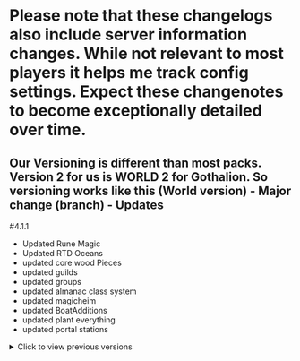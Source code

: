 # Please note that these changelogs also include server information changes. While not relevant to most players it helps me track config settings. Expect these changenotes to become exceptionally detailed over time.
## Our Versioning is different than most packs. Version 2 for us is WORLD 2 for Gothalion. So versioning works like this (World version) - Major change (branch) - Updates

#4.1.1
- Updated Rune Magic
- Updated RTD Oceans
- updated core wood Pieces
- updated guilds 
- updated groups
- updated almanac class system
- updated magicheim
- updated BoatAdditions
- updated plant everything
- updated portal stations

<details>
<summary>Click to view previous versions</summary>

# 4.1.0
- Updated Mining caves
- updated CLLC for new valheim Versioning
- updated multiplayer tweaks
- updated almanacclasssytems
- updated better Continents
- updated clay buildpieces 
- updated JVL
- added marketstalls
- added portal stations
- added herbalist for early game mechanics. According to the modder themselves this should stack with certain professions. likely needs balance
- Added better cartography back. With dozens of changes and fixes this should now be the default for the Modpack
- removed NoMapCartography Table mod. No longer needed with bettercartography table
 

## Greylist 4.0.9
- parity with whitelist main list Versioning
- updated chatter
- added PinnaclePinPerformance mod
- removed asocial cartography
- added shortcuts by comfymod
- 
- changed both greylist and whitelist manifests to pair naming conventions together. e.g. all azumatt mods are grouped, all smoothbrain etc.

# 4.0.9 update
- removed no map printer
- Updated Southsil Armor
- Updated FineWoodBuildPieces
- Updated FinewoodFurniture
- Updated GlassPieces
- Updated CorewoodPieces
- Updated wackymmo
- Updated WorldAdvancementProgress
- Updated LocationReset
- Updated Jotunn 
- Updated AlmanacClassSystem
- Updated Almanac
- Updated OdinsKingdom
- Updated BoatAdditions
- Updated betterwards
- Updated ConfigurationManager
- Updated AntiCheat
- Updated PlantEverything

## GREYLIST
- updated fast link

# 4.0.7 changes
- removed network because LMAO
- added better networking back
- removed wardislove
- added betterwards back
- removed dungeon splitter because apparently modders cant make things compatible with each other
- added seasonality for some diversity of content
- added no map printer. Synced server side configs to make it so only explorers can read from the cartopgraphy table now

### GREYLIST
- added asocial cartography

# 4.0.5 changes
- updated Almanac
- updated jotunn
- updated almanac classes
- synced more configs 

# 4.0.4 changes
- removed RTD & Therzies Mods Completely Excluding Oceans. Optimizing test times over content atm.
- tweaked Configs again.

# 4.0.3 changes
- synced configs
- removed ashlands and deep north content from therzies

# 4.0.1 changes
- updated RTD monsters
- updated Almanac Classes
- added network
- added betterzeelog
- added network
- added compass mod
- added death pin mod for compass mod

## GREYLIST
- updated aaa crafting

## Server Owners & Solo Players Do not update to 4.0 if you're currently playing on map 3.
## Version 4.0 Focuses on PVP and testing other mods. 
# 4.0.0 Changes
- removed better networking
- removed better Wards
- removed cookiemilk buildpieces
- removed valheim Legends
- removed demigods
- removed halloween pieces
- removed bentog's missing Pieces
- removed asocial cartography
- updated RTD OCeans
- updated RTD monsters
- updated RTD Biomes
- updated world advancement progression
- updated almanac 
- added wardislove
- added magicheim
- added itemdrawers
- added better cartography table
- added guilds Mod
- added odins kingdom mod 
- added odins undercroft
- added no map cartography table
- added alamanac classes 
- added dungeon splitter (should help with dungeon performance) 
- added max dungeons rooms
- added rune magic


## 3.3.1
- updated epic loot
- updated RTD OCeans

## 3.3.0
- updated rtd biomes
- updated cookies build Pieces
- updated rtd monsters
- updated rtd Oceans
- updated almanac 
- changed server side configs 
- adjusted some loot drops via epic loot
- added duplicate backend loggers that read from clients which is now necessary due to cheating on the server
- added player activity mod. ^ part of the loggers now required to play on the public server. Server owners can safely disable this if they're playing with users they trust

### GREYLIST
- added chatter back
- added item compare
- added AAA crafting
- added searchable buildmenu


## 3.2.3
- updated missing configs i keep forgetting lol

## 3.2.2
### Whitelist/server changes
- removed a chance for the twin prefix from CLLC was causing issues with achievements
- removed food duration multiplier as it devauled the cooking profession and overall player economy
- removed area repair
- adjusted some legendaries enchant rates. E.G. Durability enchant
- updated jotunn
- updated wackymmo 
- updated cookie buildpieces
- updated rtd biomes Which fixes a bug being found by my server with the cultivator

### GREYLIST
- updated auto store
- added comfy gizmo


## 3.2.1
- added gravelock

## 3.2.0
- updated RTD Biomes to ensure server stability with new performance tweaks from soloredis
- updated RTD monsters
- Added RTD Oceans
- updated JV Library
- added KG's No server crash which should help prevent crashin from error spam. Mod may not be needed on smaller servers
- added hardcore equipment. This change increases viability of blacksmithing as a profession
- made tweaks to swimming and sailing skills overall. Swimming speed has been reduced to 2.5 speed at 100 skill and sailing has been balanced a bit more
- updated cookies build pieces
- updated recycle and reclaim
- added and changed the durability enchant
- indestructible is now only on legendary items
- increased durability has a range of 1 and a 0.2% chance to roll
- indestructible now has a 0.1% chance to roll

## 3.1.1
- added missing configs and changes

## 3.1.0
- updated almanac to 3.2.0
- updated norse demigods to 1.0.6
- updated recycle and reclaim
- updated wackymmo
- balanced some southsil armors that were available to early in the game progression
- updated RTD as the mods were rerelesed with new updates and polish

## 3.0.6
## Soloredis has depreceated RTD, DO NOT REMOVE THESE MODS.
- added discord connector to the server
- updated almanac (seriously love this mod man)
- removed upgrade world
- removed server dev commands
- updated norse demigods
- updated better Continents
- updated pathside assistance
- updated clay build Pieces
- updated server configs and thus cleaned up client side configs.
- adjusted spawns, challenges and added various mod watch tools to the backend of the server as we prepare for opening the server to the public.
- updated cookies buildpieces to now be in the regular hammer drawing parity towards the rest of the build Pieces
- added wield equipment while swimming mod as QOL

## 3.0.5
- updated Almanac
- updated azu Extended
- updated Warfare
- updated warfare fire and Ice
- updated monstrum deep north
- updated armory
- updated monstrum
- updated monstrum Ashlands
- updated Jotunn
- updated mining caves
- updated BuildPieces
- updated KG marketplace
- updated dynamic storage piles
- updated meadingful icons
- updated fine wood build pieces
- updated clay build Pieces
- updated fine wood furniture.
- updated some minor patches to epic loot
- balanced pumpkin drops
- made a few suggestions to mod authors like blaxxun about configurability and overall professions skill loss
- made attempts at balance passes around professions with server input. 
high value professions will gain slower than others and now lose faster than others. this follows the trend for most professions
this should prevent any explosive growth with overall gain, making some skills much more rewarding over time rather than the ability to hit level 100 in only bronze
- ATTEMPTED merging an old southsil patch. May or may not work with epic loot. Likely needs a rewrite.
- ADDED hugos armory because he is a big fucking nerd and i love him
- added various Majestic patches for various armors and weapons throughout the mod. Made minor tweaks

##3.0.4
* Removed judes equipment
* Removed Blacksmith tools by goldenjude
* still no mod updates

## 3.0.3
* no Updates
* added blacksmithing


## 3.0.2
* Updated more mods to ensure parity of feaatures and support

## 3.0.1
* updated Almanac
* updated cookiemilks build mod.
* added blacksmith tools
* updated world advancement progression
* updated asocial cartography
* updated missing pieces
### Overhauled all configs, all server configs are now included as the default. Please edit them in game if you want to change them
All users & Players should read this post: https://www.guilded.gg/Genesis/blog/Gothic-Valhalla-Blog/30-and-301-Changes-The-Third-Age-is-Coming

## 3.0.0 TEST. DO NOT DOWNLOAD.
* New World please download the world if you intend on staying synced with the gothalion server : https://www.nexusmods.com/valheim/mods/2639
* added judes equipment
* added southsil Armor
* added professions
* added potions plus
* added blacksmithing
* added building
* added cooking
* added exploration
* added farming
* added foraging
* added mining
* added ranching
* added sailing
* added RTD Biomes
* added RTD monsters
* updated Almanac
* updated cookimilks BuildPieces

## 2.3.3
* Updated Almanac
* Updated Azu Extended inventory
* Updated Better Continents
* Updated License Plate
* added azu stacked ingots. allows dynamic storage of ingots.
* polished out some server configs. IF on a private server take the time to add the speedy paths config to your server. it MUST be edited on the server. "server sync" lol i wish.
* removed logout tweaks. trying to keep demigods around.

### 2.3.2
oops left a mod in

### 2.3.1
## Modpack Update
* added all of blackstars build pieces.
* Pulled the server configs from gothalions server for all mods and added to the pack for any who may be wanting to sync their server configs. 
## NOTE: IT DOES NOT INCLUDE WHITE/GREYLIST	it would be improper for me to add DLLs and mods that are not mine to distribute.

### 2.3.0
## Modpack Update
* added treesreborn to help manage deforestation: https://valheim.thunderstore.io/package/TastyChickenLegs/TreesReborn/
* added changelog editor by azumatt so that changelogs also appear in game because lets be honest, this is literally just me writing to myself : https://valheim.thunderstore.io/package/Azumatt/ChangelogEditor/
* added speedy paths. this replaces Need for speed due to the additions by speedy paths to modify unmodified ground speeds as well which will come into play overtime : https://valheim.thunderstore.io/package/Nextek/SpeedyPaths/
* added passive powers. This will help balance the overall feel of the pack. May be changed in the future with other mods that fufill a similar slot. This also allows player end configuration for said powers : https://valheim.thunderstore.io/package/Smoothbrain/PassivePowers/
* added pathfinder. This allows discovery radius to expand or shrink based on multiple factors, pair this with some upcoming changes : https://valheim.thunderstore.io/package/Crystal/Pathfinder/
* Added finewoodpieces (unified). Adding over 200+ build pieces is pretty much a no brainer for server longevity, especially with only two new materials to gather: https://valheim.thunderstore.io/package/blacks7ar/FineWoodPieces/
* Added Norse Demigods for giggles. Was going to add it in 3.0 but might as well work on balancing now : https://valheim.thunderstore.io/package/Alpus/NorseDemigods/
#### NOTE: IF PLAYERS ARE PLAYING ON ANOTHER SERVER THAT HAS AN ACTIVE WORLD PLEASE USE UPGRADE WORLD TO ADD THE NEW MATERIAL LOCATIONS OR EXPLORE UNEXPLORED FORESTS AND MEADOWS
* added odins food barrels. Good deco additions and functional storage: https://valheim.thunderstore.io/package/OdinPlus/OdinsFoodBarrels/
* added cookie milks build pieces: https://valheim.thunderstore.io/package/CookieMilk/BuildPieces/
* added majestic button by azumatt. Added links to the start page to join my personal server, join the support server, and donation links https://valheim.thunderstore.io/package/Azumatt/MajesticButton/ 
## changes
* Removed need for speed, was replaced by SpeedyPaths
* tweaked and balanced paths around biome additions and having a road network. better the road (paved,dirt) the more speed you gain. swamps now drastically reduce your speed. will be offestable in the 3rd AGE pack update (feb 14th)
* various misc tweaks on the server, added more wayshrines as the server comes to a close in a couple weeks so players can explore more.
## updated
* monstrum deepnorth
* Almanac
* Warfare
* PotteryBarn
* Azu Extended inventory
#### Optional Pack Updates
* Updated all mods
* added emote wheel
* added equip wheel
* synced configs and changelogs.

### 2.2.1

* Added a fancy changelog to further document changes for all players & users.
* updated rusty's Almanac
* corrected Versioning per metrics already laid out previously by the team internally. Now properly documented going forward.

## Players not on gothalions server must remove rusty's Almanac config and generate a new one. Otherwise players may experience inumerable bugs. This will be done on gothalions server backend

### 2.1.3

## Modpack & Server Update

### Updated
- Monstrum
- Jotunn
- Wacky MMO
- Warfare
- Armory
- Upgrade World
- Better Wards
- VV Location Reset
- Valheim Legends
- Recycle Reclaim
- Config Manager
- Server Dev
- Missing Pieces

### Changes
- Changed VV adventure backpacks back to Vapoks now that it's been updated.
- Removed the extra row from extended inventory. **I can garuentee some of you have lost items**

### Added/Removed
- Added Monstrum Deepnorth
- Added PotteryBarn (building mod)
- Added Monstrum Ashlands
- Added Vikings Do Swim
- Added Fire & Ice


## 1.2.0 - 2.1.1 
* Version updates and Game updates were here. Changes made up until this point were not actively recorded or were to minor to record and document.

## 1.1.0
* updated mods to ensure stability

## 1.0.0

full release 


